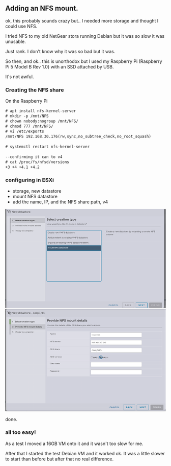 ## Adding an NFS mount.

ok, this probably sounds crazy but.. I needed more storage and thought I could use NFS.

I tried NFS to my old NetGear stora running Debian but it was so slow it was unusable.

Just rank. I don't know why it was so bad but it was.


So then, and ok.. this is unorthodox but I used my Raspberry Pi (Raspberry Pi 5 Model B Rev 1.0) with an SSD attached by USB.

It's not awful.

### Creating the NFS share
On the Raspberry Pi
```
# apt install nfs-kernel-server
# mkdir -p /mnt/NFS
# chown nobody:nogroup /mnt/NFS/
# chmod 777 /mnt/NFS/
# vi /etc/exports
/mnt/NFS 192.168.30.176(rw,sync,no_subtree_check,no_root_squash)

# systemctl restart nfs-kernel-server

--confirming it can to v4
# cat /proc/fs/nfsd/versions
+3 +4 +4.1 +4.2

```

### configuring in ESXi
- storage, new datastore
- mount NFS datastore
- add the name, IP, and the NFS share path, v4

<kbd><img src= "https://raw.githubusercontent.com/nzdavidv/pages/refs/heads/main/images/esxi-nfs1.png" alt="esxi1" width="700px"></kbd>
<kbd><img src= "https://raw.githubusercontent.com/nzdavidv/pages/refs/heads/main/images/esxi-nfs2.png" alt="esxi2" width="700px"></kbd>

done. 
### all too easy!

As a test I moved a 16GB VM onto it and it wasn't too slow for me.

After that I started the test Debian VM and it worked ok.  It was a little slower to start than before but after that no real difference.
